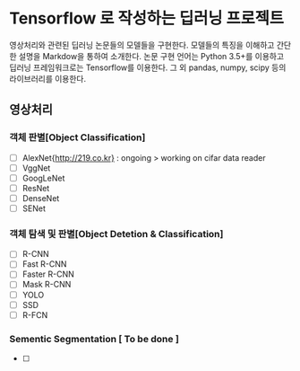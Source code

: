 

# Tensorflow 로 작성하는 딥러닝 프로젝트
영상처리와 관련된 딥러닝 논문들의 모델들을 구현한다. 모델들의 특징을 이해하고 간단한 설명을 Markdow을 통하여 소개한다. 논문 구현 언어는 Python 3.5+를 이용하고 딥러닝 프레임워크로는 Tensorflow를 이용한다. 그 외 pandas, numpy, scipy 등의 라이브러리를 이용한다.

## 영상처리

### 객체 판별[Object Classification]
- [ ] AlexNet{http://219.co.kr} : ongoing > working on cifar data reader
- [ ] VggNet
- [ ] GoogLeNet
- [ ] ResNet
- [ ] DenseNet
- [ ] SENet

### 객체 탐색 및 판별[Object Detetion & Classification]
- [ ] R-CNN
- [ ] Fast R-CNN
- [ ] Faster R-CNN
- [ ] Mask R-CNN
- [ ] YOLO
- [ ] SSD
- [ ] R-FCN

### Sementic Segmentation [ To be done ]
- [ ] 
